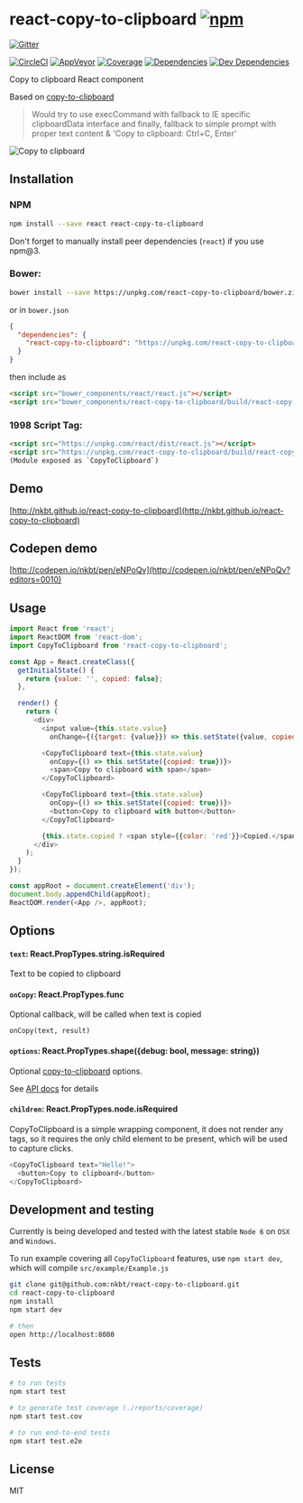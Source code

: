 # react-copy-to-clipboard [![npm](https://img.shields.io/npm/v/react-copy-to-clipboard.svg?style=flat-square)](https://www.npmjs.com/package/react-copy-to-clipboard)

[![Gitter](https://img.shields.io/gitter/room/nkbt/help.svg?style=flat-square)](https://gitter.im/nkbt/help)

[![CircleCI](https://img.shields.io/circleci/project/nkbt/react-copy-to-clipboard.svg?style=flat-square&label=nix-build)](https://circleci.com/gh/nkbt/react-copy-to-clipboard)
[![AppVeyor](https://img.shields.io/appveyor/ci/nkbt/react-copy-to-clipboard.svg?style=flat-square&label=win-build)](https://ci.appveyor.com/project/nkbt/react-copy-to-clipboard)
[![Coverage](https://img.shields.io/codecov/c/github/nkbt/react-copy-to-clipboard.svg?style=flat-square)](https://codecov.io/github/nkbt/react-copy-to-clipboard?branch=master)
[![Dependencies](https://img.shields.io/david/nkbt/react-copy-to-clipboard.svg?style=flat-square)](https://david-dm.org/nkbt/react-copy-to-clipboard)
[![Dev Dependencies](https://img.shields.io/david/dev/nkbt/react-copy-to-clipboard.svg?style=flat-square)](https://david-dm.org/nkbt/react-copy-to-clipboard#info=devDependencies)

Copy to clipboard React component

Based on [copy-to-clipboard](https://npm.im/copy-to-clipboard)

> Would try to use execCommand with fallback to IE specific clipboardData interface and finally, fallback to simple prompt with proper text content & 'Copy to clipboard: Ctrl+C, Enter'


![Copy to clipboard](https://cdn.rawgit.com/nkbt/react-copy-to-clipboard/master/src/example/copy-to-clipboard.gif)


## Installation

### NPM

```sh
npm install --save react react-copy-to-clipboard
```

Don't forget to manually install peer dependencies (`react`) if you use npm@3.


### Bower:
```sh
bower install --save https://unpkg.com/react-copy-to-clipboard/bower.zip
```

or in `bower.json`

```json
{
  "dependencies": {
    "react-copy-to-clipboard": "https://unpkg.com/react-copy-to-clipboard/bower.zip"
  }
}
```

then include as
```html
<script src="bower_components/react/react.js"></script>
<script src="bower_components/react-copy-to-clipboard/build/react-copy-to-clipboard.js"></script>
```


### 1998 Script Tag:
```html
<script src="https://unpkg.com/react/dist/react.js"></script>
<script src="https://unpkg.com/react-copy-to-clipboard/build/react-copy-to-clipboard.js"></script>
(Module exposed as `CopyToClipboard`)
```


## Demo

[http://nkbt.github.io/react-copy-to-clipboard](http://nkbt.github.io/react-copy-to-clipboard)

## Codepen demo

[http://codepen.io/nkbt/pen/eNPoQv](http://codepen.io/nkbt/pen/eNPoQv?editors=0010)

## Usage
```js
import React from 'react';
import ReactDOM from 'react-dom';
import CopyToClipboard from 'react-copy-to-clipboard';

const App = React.createClass({
  getInitialState() {
    return {value: '', copied: false};
  },

  render() {
    return (
      <div>
        <input value={this.state.value}
          onChange={({target: {value}}) => this.setState({value, copied: false})} />

        <CopyToClipboard text={this.state.value}
          onCopy={() => this.setState({copied: true})}>
          <span>Copy to clipboard with span</span>
        </CopyToClipboard>

        <CopyToClipboard text={this.state.value}
          onCopy={() => this.setState({copied: true})}>
          <button>Copy to clipboard with button</button>
        </CopyToClipboard>

        {this.state.copied ? <span style={{color: 'red'}}>Copied.</span> : null}
      </div>
    );
  }
});

const appRoot = document.createElement('div');
document.body.appendChild(appRoot);
ReactDOM.render(<App />, appRoot);
```

## Options


#### `text`: React.PropTypes.string.isRequired

Text to be copied to clipboard


#### `onCopy`: React.PropTypes.func

Optional callback, will be called when text is copied

```
onCopy(text, result)
```

#### `options`: React.PropTypes.shape({debug: bool, message: string})

Optional [copy-to-clipboard](https://npm.im/copy-to-clipboard) options.

See [API docs](https://npm.im/copy-to-clipboard#api) for details

#### `children`: React.PropTypes.node.isRequired

CopyToClipboard is a simple wrapping component, it does not render any tags, so it requires the only child element to be present, which will be used to capture clicks.

```js
<CopyToClipboard text="Hello!">
  <button>Copy to clipboard</button>
</CopyToClipboard>
```

## Development and testing

Currently is being developed and tested with the latest stable `Node 6` on `OSX` and `Windows`.

To run example covering all `CopyToClipboard` features, use `npm start dev`, which will compile `src/example/Example.js`

```bash
git clone git@github.com:nkbt/react-copy-to-clipboard.git
cd react-copy-to-clipboard
npm install
npm start dev

# then
open http://localhost:8080
```

## Tests

```bash
# to run tests
npm start test

# to generate test coverage (./reports/coverage)
npm start test.cov

# to run end-to-end tests
npm start test.e2e
```

## License

MIT
